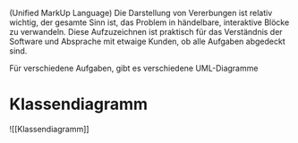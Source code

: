 (Unified MarkUp Language)
Die Darstellung von Vererbungen ist relativ wichtig, der gesamte Sinn ist, das Problem in händelbare, interaktive Blöcke zu verwandeln. Diese Aufzuzeichnen ist praktisch für das Verständnis der Software und Absprache mit etwaige Kunden, ob alle Aufgaben abgedeckt sind. 

Für verschiedene Aufgaben, gibt es verschiedene UML-Diagramme

# Klassendiagramm
![[Klassendiagramm]]
